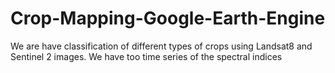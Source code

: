 # Crop-Mapping-Google-Earth-Engine
We are have classification of different types of crops using Landsat8 and Sentinel 2 images. We have too time series of the spectral indices
